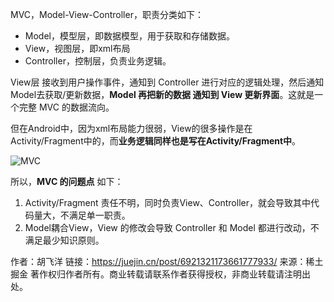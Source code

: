 MVC，Model-View-Controller，职责分类如下：

- Model，模型层，即数据模型，用于获取和存储数据。
- View，视图层，即xml布局
- Controller，控制层，负责业务逻辑。

View层 接收到用户操作事件，通知到 Controller 进行对应的逻辑处理，然后通知 Model去获取/更新数据，**Model 再把新的数据 通知到 View 更新界面**。这就是一个完整 MVC 的数据流向。

但在Android中，因为xml布局能力很弱，View的很多操作是在Activity/Fragment中的，而**业务逻辑同样也是写在Activity/Fragment中**。

![MVC](https://p6-juejin.byteimg.com/tos-cn-i-k3u1fbpfcp/448de00695bd4fee8aa3e39848123d95~tplv-k3u1fbpfcp-zoom-in-crop-mark:3024:0:0:0.awebp)

所以，**MVC 的问题点** 如下：

1. Activity/Fragment 责任不明，同时负责View、Controller，就会导致其中代码量大，不满足单一职责。
2. Model耦合View，View 的修改会导致 Controller 和 Model 都进行改动，不满足最少知识原则。


作者：胡飞洋
链接：https://juejin.cn/post/6921321173661777933/
来源：稀土掘金
著作权归作者所有。商业转载请联系作者获得授权，非商业转载请注明出处。